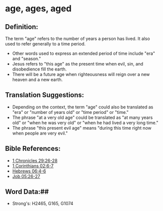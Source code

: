 # age, ages, aged #

## Definition: ##

The term "age" refers to the number of years a person has lived. It also used to refer generally to a time period.

* Other words used to express an extended period of time include "era" and "season."
* Jesus refers to "this age" as the present time when evil, sin, and disobedience fill the earth.
* There will be a future age when righteousness will reign over a new heaven and a new earth.

## Translation Suggestions: ##

* Depending on the context, the term "age" could also be translated as "era" or "number of years old" or "time period" or "time."
* The phrase "at a very old age" could be translated as "at many years old" or "when he was very old" or "when he had lived a very long time."
* The phrase "this present evil age" means "during this time right now when people are very evil."

## Bible References: ##

* [1 Chronicles 29:26-28](rc://en/tn/help/1ch/29/26)
* [1 Corinthians 02:6-7](rc://en/tn/help/1co/02/06)
* [Hebrews 06:4-6](rc://en/tn/help/heb/06/04)
* [Job 05:26-27](rc://en/tn/help/job/05/26)

## Word Data:##

* Strong's: H2465, G165, G1074
